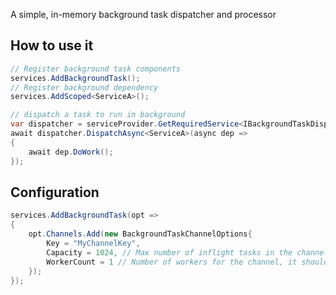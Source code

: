 A simple, in-memory background task dispatcher and processor

## How to use it

```csharp
// Register background task components
services.AddBackgroundTask();
// Register background dependency
services.AddScoped<ServiceA>();

// dispatch a task to run in background
var dispatcher = serviceProvider.GetRequiredService<IBackgroundTaskDispatcher>();
await dispatcher.DispatchAsync<ServiceA>(async dep =>
{
	await dep.DoWork();
});

```

## Configuration

```csharp
services.AddBackgroundTask(opt =>
{
	opt.Channels.Add(new BackgroundTaskChannelOptions{
		Key = "MyChannelKey",
		Capacity = 1024, // Max number of inflight tasks in the channel, A negetive number means unlimited
		WorkerCount = 1 // Number of workers for the channel, it should be 1 if all tasks in the channel are started immediately when dispatching
	});
});
```